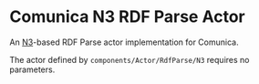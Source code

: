 # Comunica N3 RDF Parse Actor

An [N3](https://www.npmjs.com/package/n3)-based RDF Parse actor implementation for Comunica.

The actor defined by `components/Actor/RdfParse/N3` requires no parameters.

